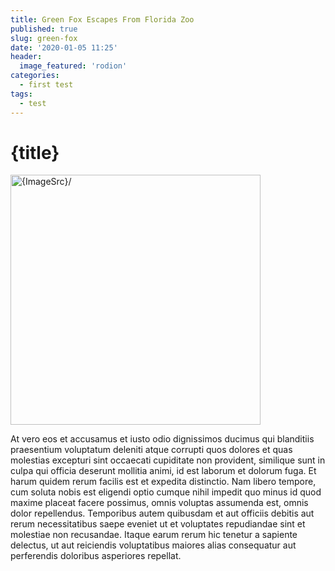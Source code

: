 ```yaml
---
title: Green Fox Escapes From Florida Zoo
published: true
slug: green-fox
date: '2020-01-05 11:25'
header:
  image_featured: 'rodion'
categories:
  - first test
tags:
  - test
---
```


<script>
    import ImageSrc from "./rodion.jpg"
</script>

# {title}

<img src={ImageSrc} alt={ImageSrc}/>

At vero eos et accusamus et iusto odio dignissimos ducimus qui blanditiis praesentium voluptatum deleniti atque corrupti quos dolores et quas molestias excepturi sint occaecati cupiditate non provident, similique sunt in culpa qui officia deserunt mollitia animi, id est laborum et dolorum fuga. Et harum quidem rerum facilis est et expedita distinctio. Nam libero tempore, cum soluta nobis est eligendi optio cumque nihil impedit quo minus id quod maxime placeat facere possimus, omnis voluptas assumenda est, omnis dolor repellendus. Temporibus autem quibusdam et aut officiis debitis aut rerum necessitatibus saepe eveniet ut et voluptates repudiandae sint et molestiae non recusandae. Itaque earum rerum hic tenetur a sapiente delectus, ut aut reiciendis voluptatibus maiores alias consequatur aut perferendis doloribus asperiores repellat.

<style>
    img {
        width: 400px;
    }
</style>

